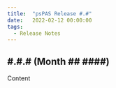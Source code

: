 ```yaml
---
title:  "psPAS Release #.#"
date:   2022-02-12 00:00:00
tags:
  - Release Notes
---
```


## #.#.# (Month ## ####)

Content